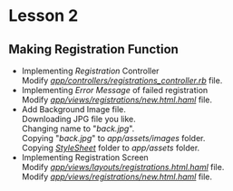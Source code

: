 # Lesson 2

## **Making Registration Function**
* Implementing _Registration_ Controller  
Modify   [_app/controllers/registrations\_controller.rb_](Akatter_test/app/controllers/registrations_controller.rb) file.  
* Implementing _Error Message_ of failed registration  
Modify   [_app/views/registrations/new.html.haml_](Akatter_test/app/views/registrations/new.html.haml) file.  
* Add Background Image file.  
Downloading JPG file you like.  
Changing name to "_back.jpg_".  
Copying "_back.jpg_" to _app/assets/images_ folder.  
Copying [_StyleSheet_](Akatter_test/app/assets/stylesheets) folder to _app/assets_ folder.  
* Implementing Registration Screen  
Modify [_app/views/layouts/registrations.html.haml_](Akatter_test/app/views/layouts/registrations.html.haml) file.  
Modify [_app/views/registrations/new.html.haml_](Akatter_test/app/views/registrations/new.html.haml) file.  
